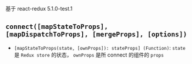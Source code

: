 基于 react-redux 5.1.0-test.1

## `connect([mapStateToProps], [mapDispatchToProps], [mergeProps], [options])`

- `[mapStateToProps(state, [ownProps]): stateProps] (Function)`: `state` 是 `Redux store` 的状态， `ownProps` 是所 connect 的组件的 `props`
